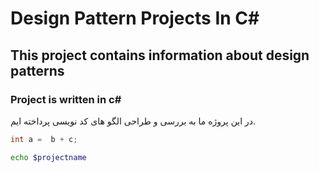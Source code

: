 # Design Pattern Projects In C#

## This project contains information about design patterns
### Project is written in c#
در این پروژه ما به بررسی و طراحی الگو های کد نویسی پرداخته ایم.

```c#
int a =  b + c;
```


```bash
echo $projectname
```
